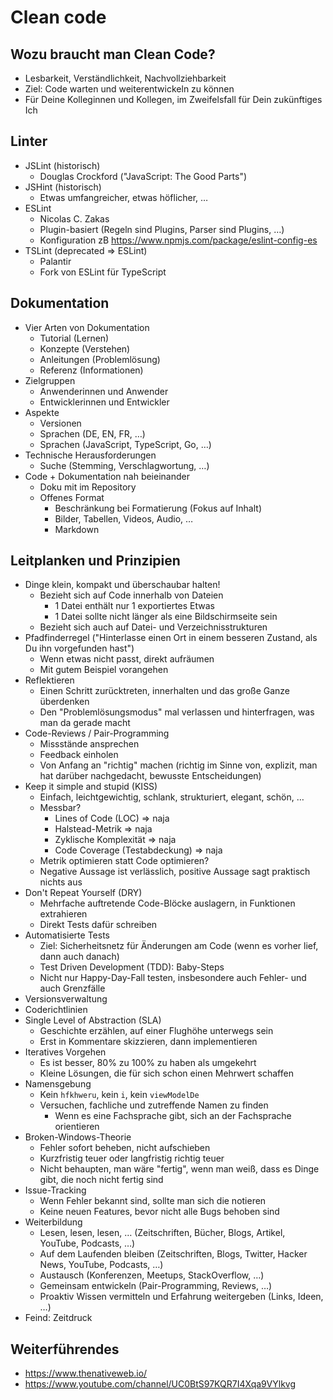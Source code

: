# Clean code

## Wozu braucht man Clean Code?

- Lesbarkeit, Verständlichkeit, Nachvollziehbarkeit
- Ziel: Code warten und weiterentwickeln zu können
- Für Deine Kolleginnen und Kollegen, im Zweifelsfall für Dein zukünftiges Ich


## Linter

- JSLint (historisch)
  - Douglas Crockford ("JavaScript: The Good Parts")
- JSHint (historisch)
  - Etwas umfangreicher, etwas höflicher, …
- ESLint
  - Nicolas C. Zakas
  - Plugin-basiert (Regeln sind Plugins, Parser sind Plugins, …)
  - Konfiguration zB https://www.npmjs.com/package/eslint-config-es
- TSLint (deprecated => ESLint)
  - Palantir
  - Fork von ESLint für TypeScript


## Dokumentation

- Vier Arten von Dokumentation
  - Tutorial (Lernen)
  - Konzepte (Verstehen)
  - Anleitungen (Problemlösung)
  - Referenz (Informationen)
- Zielgruppen
  - Anwenderinnen und Anwender
  - Entwicklerinnen und Entwickler
- Aspekte
  - Versionen
  - Sprachen (DE, EN, FR, …)
  - Sprachen (JavaScript, TypeScript, Go, …)
- Technische Herausforderungen
  - Suche (Stemming, Verschlagwortung, …)
- Code + Dokumentation nah beieinander
  - Doku mit im Repository
  - Offenes Format
    - Beschränkung bei Formatierung (Fokus auf Inhalt)
    - Bilder, Tabellen, Videos, Audio, …
    - Markdown


## Leitplanken und Prinzipien

- Dinge klein, kompakt und überschaubar halten!
  - Bezieht sich auf Code innerhalb von Dateien
    - 1 Datei enthält nur 1 exportiertes Etwas
    - 1 Datei sollte nicht länger als eine Bildschirmseite sein
  - Bezieht sich auch auf Datei- und Verzeichnisstrukturen
- Pfadfinderregel ("Hinterlasse einen Ort in einem besseren Zustand, als Du ihn vorgefunden hast")
  - Wenn etwas nicht passt, direkt aufräumen
  - Mit gutem Beispiel vorangehen
- Reflektieren
  - Einen Schritt zurücktreten, innerhalten und das große Ganze überdenken
  - Den "Problemlösungsmodus" mal verlassen und hinterfragen, was man da gerade macht
- Code-Reviews / Pair-Programming
  - Missstände ansprechen
  - Feedback einholen
  - Von Anfang an "richtig" machen (richtig im Sinne von, explizit, man hat darüber nachgedacht, bewusste Entscheidungen)
- Keep it simple and stupid (KISS)
  - Einfach, leichtgewichtig, schlank, strukturiert, elegant, schön, …
  - Messbar?
    - Lines of Code (LOC) => naja
    - Halstead-Metrik => naja
    - Zyklische Komplexität => naja
    - Code Coverage (Testabdeckung) => naja
  - Metrik optimieren statt Code optimieren?
  - Negative Aussage ist verlässlich, positive Aussage sagt praktisch nichts aus
- Don't Repeat Yourself (DRY)
  - Mehrfache auftretende Code-Blöcke auslagern, in Funktionen extrahieren
  - Direkt Tests dafür schreiben
- Automatisierte Tests
  - Ziel: Sicherheitsnetz für Änderungen am Code (wenn es vorher lief, dann auch danach)
  - Test Driven Development (TDD): Baby-Steps
  - Nicht nur Happy-Day-Fall testen, insbesondere auch Fehler- und auch Grenzfälle
- Versionsverwaltung
- Coderichtlinien
- Single Level of Abstraction (SLA)
  - Geschichte erzählen, auf einer Flughöhe unterwegs sein
  - Erst in Kommentare skizzieren, dann implementieren
- Iteratives Vorgehen
  - Es ist besser, 80% zu 100% zu haben als umgekehrt
  - Kleine Lösungen, die für sich schon einen Mehrwert schaffen
- Namensgebung
  - Kein `hfkhweru`, kein `i`, kein `viewModelDe`
  - Versuchen, fachliche und zutreffende Namen zu finden
    - Wenn es eine Fachsprache gibt, sich an der Fachsprache orientieren
- Broken-Windows-Theorie
  - Fehler sofort beheben, nicht aufschieben
  - Kurzfristig teuer oder langfristig richtig teuer
  - Nicht behaupten, man wäre "fertig", wenn man weiß, dass es Dinge gibt, die noch nicht fertig sind
- Issue-Tracking
  - Wenn Fehler bekannt sind, sollte man sich die notieren
  - Keine neuen Features, bevor nicht alle Bugs behoben sind
- Weiterbildung
  - Lesen, lesen, lesen, … (Zeitschriften, Bücher, Blogs, Artikel, YouTube, Podcasts, …)
  - Auf dem Laufenden bleiben (Zeitschriften, Blogs, Twitter, Hacker News, YouTube, Podcasts, …)
  - Austausch (Konferenzen, Meetups, StackOverflow, …)
  - Gemeinsam entwickeln (Pair-Programming, Reviews, …)
  - Proaktiv Wissen vermitteln und Erfahrung weitergeben (Links, Ideen, …)
- Feind: Zeitdruck


## Weiterführendes

- https://www.thenativeweb.io/
- https://www.youtube.com/channel/UC0BtS97KQR7I4Xqa9VYlkvg
